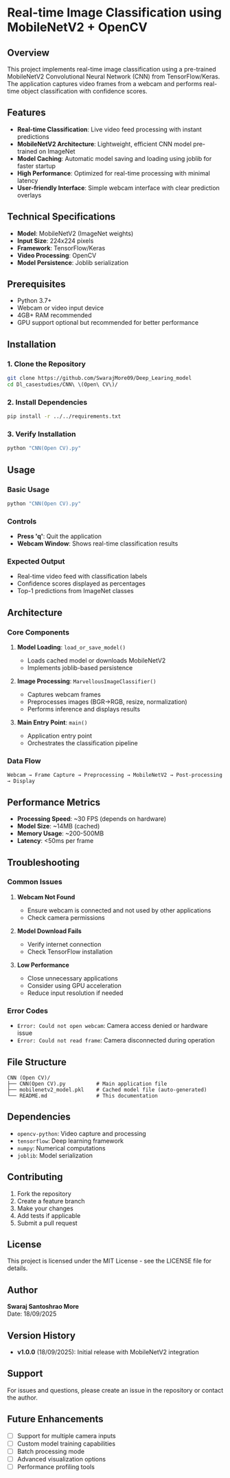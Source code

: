 # Real-time Image Classification using MobileNetV2 + OpenCV

## Overview
This project implements real-time image classification using a pre-trained MobileNetV2 Convolutional Neural Network (CNN) from TensorFlow/Keras. The application captures video frames from a webcam and performs real-time object classification with confidence scores.

## Features
- **Real-time Classification**: Live video feed processing with instant predictions
- **MobileNetV2 Architecture**: Lightweight, efficient CNN model pre-trained on ImageNet
- **Model Caching**: Automatic model saving and loading using joblib for faster startup
- **High Performance**: Optimized for real-time processing with minimal latency
- **User-friendly Interface**: Simple webcam interface with clear prediction overlays

## Technical Specifications
- **Model**: MobileNetV2 (ImageNet weights)
- **Input Size**: 224x224 pixels
- **Framework**: TensorFlow/Keras
- **Video Processing**: OpenCV
- **Model Persistence**: Joblib serialization

## Prerequisites
- Python 3.7+
- Webcam or video input device
- 4GB+ RAM recommended
- GPU support optional but recommended for better performance

## Installation

### 1. Clone the Repository
```bash
git clone https://github.com/SwarajMore09/Deep_Learing_model
cd Dl_casestudies/CNN\ \(Open\ CV\)/
```

### 2. Install Dependencies
```bash
pip install -r ../../requirements.txt
```

### 3. Verify Installation
```bash
python "CNN(Open CV).py"
```

## Usage

### Basic Usage
```bash
python "CNN(Open CV).py"
```

### Controls
- **Press 'q'**: Quit the application
- **Webcam Window**: Shows real-time classification results

### Expected Output
- Real-time video feed with classification labels
- Confidence scores displayed as percentages
- Top-1 predictions from ImageNet classes

## Architecture

### Core Components
1. **Model Loading**: `load_or_save_model()`
   - Loads cached model or downloads MobileNetV2
   - Implements joblib-based persistence

2. **Image Processing**: `MarvellousImageClassifier()`
   - Captures webcam frames
   - Preprocesses images (BGR→RGB, resize, normalization)
   - Performs inference and displays results

3. **Main Entry Point**: `main()`
   - Application entry point
   - Orchestrates the classification pipeline

### Data Flow
```
Webcam → Frame Capture → Preprocessing → MobileNetV2 → Post-processing → Display
```

## Performance Metrics
- **Processing Speed**: ~30 FPS (depends on hardware)
- **Model Size**: ~14MB (cached)
- **Memory Usage**: ~200-500MB
- **Latency**: <50ms per frame

## Troubleshooting

### Common Issues
1. **Webcam Not Found**
   - Ensure webcam is connected and not used by other applications
   - Check camera permissions

2. **Model Download Fails**
   - Verify internet connection
   - Check TensorFlow installation

3. **Low Performance**
   - Close unnecessary applications
   - Consider using GPU acceleration
   - Reduce input resolution if needed

### Error Codes
- `Error: Could not open webcam`: Camera access denied or hardware issue
- `Error: Could not read frame`: Camera disconnected during operation

## File Structure
```
CNN (Open CV)/
├── CNN(Open CV).py          # Main application file
├── mobilenetv2_model.pkl    # Cached model file (auto-generated)
└── README.md                # This documentation
```

## Dependencies
- `opencv-python`: Video capture and processing
- `tensorflow`: Deep learning framework
- `numpy`: Numerical computations
- `joblib`: Model serialization

## Contributing
1. Fork the repository
2. Create a feature branch
3. Make your changes
4. Add tests if applicable
5. Submit a pull request

## License
This project is licensed under the MIT License - see the LICENSE file for details.

## Author
**Swaraj Santoshrao More**  
Date: 18/09/2025

## Version History
- **v1.0.0** (18/09/2025): Initial release with MobileNetV2 integration

## Support
For issues and questions, please create an issue in the repository or contact the author.

## Future Enhancements
- [ ] Support for multiple camera inputs
- [ ] Custom model training capabilities
- [ ] Batch processing mode
- [ ] Advanced visualization options
- [ ] Performance profiling tools
